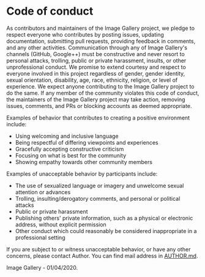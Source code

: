 # Code of conduct

As contributors and maintainers of the Image Gallery project, we pledge to respect everyone who contributes by posting issues, updating documentation, submitting pull requests, providing feedback in comments, and any other activities.
Communication through any of Image Gallery's channels (GitHub, Google++) must be constructive and never resort to personal attacks, trolling, public or private harassment, insults, or other unprofessional conduct.
We promise to extend courtesy and respect to everyone involved in this project regardless of gender, gender identity, sexual orientation, disability, age, race, ethnicity, religion, or level of experience. We expect anyone contributing to the Image Gallery project to do the same.
If any member of the community violates this code of conduct, the maintainers of the Image Gallery project may take action, removing issues, comments, and PRs or blocking accounts as deemed appropriate.

Examples of behavior that contributes to creating a positive environment include:

- Using welcoming and inclusive language
- Being respectful of differing viewpoints and experiences
- Gracefully accepting constructive criticism
- Focusing on what is best for the community
- Showing empathy towards other community members

Examples of unacceptable behavior by participants include:

- The use of sexualized language or imagery and unwelcome sexual attention or advances
- Trolling, insulting/derogatory comments, and personal or political attacks
- Public or private harassment
- Publishing others' private information, such as a physical or electronic address, without explicit permission
- Other conduct which could reasonably be considered inappropriate in a professional setting

If you are subject to or witness unacceptable behavior, or have any other concerns, please contact Author. You can find mail address in [AUTHOR.md](https://github.com/HETIC-MT-P2021/aio-group6-proj01/blob/readme-changes/AUTHOR.md).

Image Gallery - 01/04/2020.
